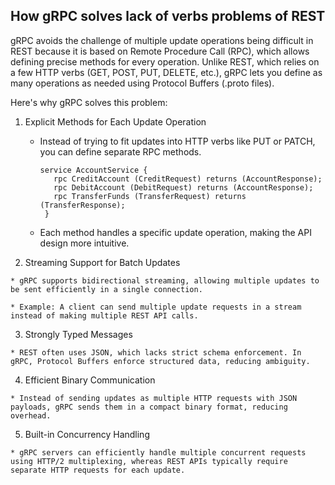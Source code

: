## How gRPC solves lack of verbs problems of REST

gRPC avoids the challenge of multiple update operations being difficult in REST because it is based on Remote Procedure Call (RPC), which allows defining precise methods for every operation. 
Unlike REST, which relies on a few HTTP verbs (GET, POST, PUT, DELETE, etc.), gRPC lets you define as many operations as needed using Protocol Buffers (.proto files).

Here's why gRPC solves this problem:

  1. Explicit Methods for Each Update Operation
     * Instead of trying to fit updates into HTTP verbs like PUT or PATCH, you can define separate RPC methods.
       ```
       service AccountService {
          rpc CreditAccount (CreditRequest) returns (AccountResponse);
          rpc DebitAccount (DebitRequest) returns (AccountResponse);
          rpc TransferFunds (TransferRequest) returns (TransferResponse);
        }
       ```

     * Each method handles a specific update operation, making the API design more intuitive.

  2. Streaming Support for Batch Updates

    * gRPC supports bidirectional streaming, allowing multiple updates to be sent efficiently in a single connection.

    * Example: A client can send multiple update requests in a stream instead of making multiple REST API calls.

  3. Strongly Typed Messages
     
    * REST often uses JSON, which lacks strict schema enforcement. In gRPC, Protocol Buffers enforce structured data, reducing ambiguity.

  4. Efficient Binary Communication

    * Instead of sending updates as multiple HTTP requests with JSON payloads, gRPC sends them in a compact binary format, reducing overhead.

  5. Built-in Concurrency Handling

    * gRPC servers can efficiently handle multiple concurrent requests using HTTP/2 multiplexing, whereas REST APIs typically require separate HTTP requests for each update.
